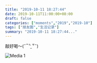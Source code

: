 ```yaml
---
title: "2019-10-11 18:27:44"
date: 2019-10-11T11:00:00+08:00
draft: false
categories: ["moments","2019","2019-10"]
tags: ["朋友圈","生活记录"]
summary: "2019-10-11 18:27:44..."
---
```


敲好喝～(˶‾᷄ ⁻̫ ‾᷅˵)

![Media 1](/Moments/photos/2019-10-11/201910111827440.jpg)

